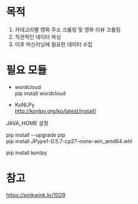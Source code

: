 # 목적  

1. 카테고리별 영화 주소 크롤링 및 영화 리뷰 크롤링 
2. 직관적인 데이터 파싱
3. 이후 머신러닝에 필요한 데이터 수집  

# 필요 모듈

- wordcloud  
pip install wordcloud

- KoNLPy  
http://konlpy.org/ko/latest/install/  

JAVA_HOME 설정

pip install --upgrade pip  
pip install JPype1-0.5.7-cp27-none-win_amd64.whl  

pip install konlpy

# 참고 
https://pinkwink.kr/1029
